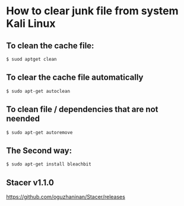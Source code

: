 # How to clear junk file from system Kali Linux

## To clean the cache file:
	$ suod aptget clean 
## To clear the cache file automatically
	$ sudo apt-get autoclean
## To clean file / dependencies that are not neended 

	$ sudo apt-get autoremove
## The Second way:
	$ sudo apt-get install bleachbit
	
## Stacer v1.1.0
  https://github.com/oguzhaninan/Stacer/releases
